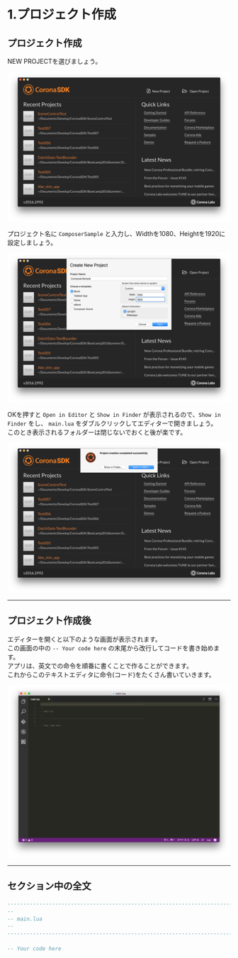 # 1.プロジェクト作成

## プロジェクト作成
NEW PROJECTを選びましょう。

![](./image/createComposerSample1.png)

プロジェクト名に `ComposerSample` と入力し、Widthを1080、Heightを1920に設定しましょう。

![](./image/createComposerSample2.png)

OKを押すと `Open in Editor` と `Show in Finder` が表示されるので、`Show in Finder` をし、 `main.lua` をダブルクリックしてエディターで開きましょう。  
このとき表示されるフォルダーは閉じないでおくと後が楽です。

![](./image/createComposerSample3.png)

- - -

## プロジェクト作成後
エディターを開くと以下のような画面が表示されます。  
この画面の中の `-- Your code here` の末尾から改行してコードを書き始めます。  
アプリは、英文での命令を順番に書くことで作ることができます。  
これからこのテキストエディタに命令(コード)をたくさん書いていきます。

![](./../breakoutSample/image/writeBreakoutSample1.png)

- - -

## セクション中の全文

```lua
-----------------------------------------------------------------------------------------
--
-- main.lua
--
-----------------------------------------------------------------------------------------

-- Your code here
```